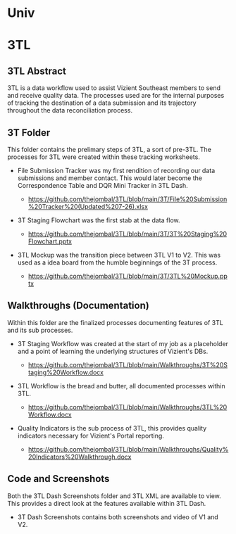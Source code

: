 # Univ
# 3TL
## 3TL Abstract

3TL is a data workflow used to assist Vizient Southeast members to send and receive quality data. The processes used are for the internal purposes of tracking the destination of a data submission and its trajectory throughout the data reconciliation process. 

## 3T Folder 
This folder contains the prelimary steps of 3TL, a sort of pre-3TL. The processes for 3TL were created within these tracking worksheets.
  - File Submission Tracker was my first rendition of recording our data submissions and member contact. This would later become the Correspondence Table and DQR Mini Tracker in 3TL Dash.
    - https://github.com/thejombal/3TL/blob/main/3T/File%20Submission%20Tracker%20(Updated%207-26).xlsx

  - 3T Staging Flowchart was the first stab at the data flow.
    - https://github.com/thejombal/3TL/blob/main/3T/3T%20Staging%20Flowchart.pptx

  - 3TL Mockup was the transition piece between 3TL V1 to V2. This was used as a idea board from the humble beginnings of the 3T process.
    - https://github.com/thejombal/3TL/blob/main/3T/3TL%20Mockup.pptx

## Walkthroughs (Documentation)
Within this folder are the finalized processes documenting features of 3TL and its sub processes. 

  - 3T Staging Workflow was created at the start of my job as a placeholder and a point of learning the underlying structures of Vizient's DBs.
    - https://github.com/thejombal/3TL/blob/main/Walkthroughs/3T%20Staging%20Workflow.docx

  - 3TL Workflow is the bread and butter, all documented processes within 3TL. 
    - https://github.com/thejombal/3TL/blob/main/Walkthroughs/3TL%20Workflow.docx

  - Quality Indicators is the sub process of 3TL, this provides quality indicators necessary for Vizient's Portal reporting.
    - https://github.com/thejombal/3TL/blob/main/Walkthroughs/Quality%20Indicators%20Walkthrough.docx
 
 ## Code and Screenshots 
 Both the 3TL Dash Screenshots folder and 3TL XML are available to view. This provides a direct look at the features available within 3TL Dash.
 
  - 3T Dash Screenshots contains both screenshots and video of V1 and V2.
